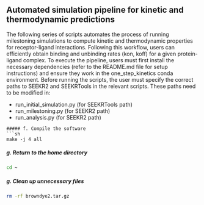 ## Automated simulation pipeline for kinetic and thermodynamic predictions

The following series of scripts automates the process of running milestoning simulations to compute kinetic and thermodynamic properties for receptor-ligand interactions. Following this workflow, users can efficiently obtain binding and unbinding rates (kon, koff) for a given protein-ligand complex. To execute the pipeline, users must first install the necessary dependencies (refer to the README.md file for setup instructions) and ensure they work in the one_step_kinetics conda environment. Before running the scripts, the user must specify the correct paths to SEEKR2 and SEEKRTools in the relevant scripts. These paths need to be modified in:

 - run_initial_simulation.py (for SEEKRTools path)
 - run_milestoning.py (for SEEKR2 path)
 - run_analysis.py (for SEEKR2 path)


```
##### f. Compile the software
```sh
make -j 4 all
```

##### g. Return to the home directory 
```sh
cd ~
```

##### g. Clean up unnecessary files
```sh
rm -rf browndye2.tar.gz
```
